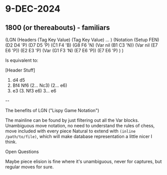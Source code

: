 # 9-DEC-2024

## 1800 (or thereabouts) - familiars

(LGN
    (Headers
        (Tag Key Value)
        (Tag Key Value)
        ...
    )
    (Notation
        (Setup FEN)
        (D2 D4 'P) (D7 D5 'P)
        (C1 F4 'B) (G8 F6 'N)
        (Var nil (B1 C3 'N))
        (Var nil (E7 E6 'P))
        (E2 E3 'P) (Var (G1 F3 'N) (E7 E6 'P))
                   (E7 E6 'P)
    )
)

Is equivalent to:

[Header Stuff]

1. d4 d5
2. Bf4 Nf6 (2... Nc3) (2... e6)
3. e3 (3. Nf3 e6)
3... e6

--

The benefits of LGN ("Lispy Game Notation")

The mainline can be found by just filtering out all the Var blocks.
Unambiguous move notation, no need to understand the rules of chess, move included with every piece
Natural to extend with `(inline /path/to/file)`, which will make database representation a little nicer I think.

Open Questions

Maybe piece elision is fine where it's unambiguous, never for captures, but regular moves for sure.



